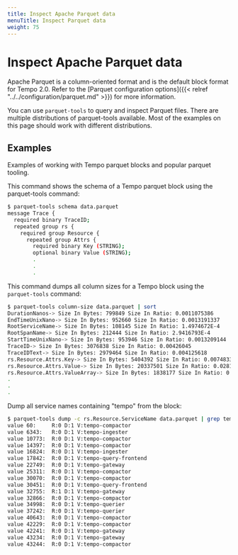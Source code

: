 ```yaml
---
title: Inspect Apache Parquet data
menuTitle: Inspect Parquet data
weight: 75
---
```


# Inspect Apache Parquet data

Apache Parquet is a column-oriented format and is the default block format for Tempo 2.0.
Refer to the [Parquet configuration options]({{< relref "../../configuration/parquet.md" >}}) for more information.

You can use `parquet-tools` to query and inspect Parquet files. There are multiple distributions of parquet-tools available. Most of the examples on this page should work with different distributions.

## Examples

Examples of working with Tempo parquet blocks and popular parquet tooling.


This command shows the schema of a Tempo parquet block using the parquet-tools command:

```bash
$ parquet-tools schema data.parquet
message Trace {
  required binary TraceID;
  repeated group rs {
    required group Resource {
      repeated group Attrs {
        required binary Key (STRING);
        optional binary Value (STRING);
        .
        .
        .
```

This command dumps all column sizes for a Tempo block using the `parquet-tools` command:

```bash
$ parquet-tools column-size data.parquet | sort
DurationNanos-> Size In Bytes: 799849 Size In Ratio: 0.0011075386
EndTimeUnixNano-> Size In Bytes: 952660 Size In Ratio: 0.0013191337
RootServiceName-> Size In Bytes: 108145 Size In Ratio: 1.4974672E-4
RootSpanName-> Size In Bytes: 212444 Size In Ratio: 2.9416793E-4
StartTimeUnixNano-> Size In Bytes: 953946 Size In Ratio: 0.0013209144
TraceID-> Size In Bytes: 3076838 Size In Ratio: 0.00426045
TraceIDText-> Size In Bytes: 2979464 Size In Ratio: 0.004125618
rs.Resource.Attrs.Key-> Size In Bytes: 5404392 Size In Ratio: 0.0074833785
rs.Resource.Attrs.Value-> Size In Bytes: 20337501 Size In Ratio: 0.028161023
rs.Resource.Attrs.ValueArray-> Size In Bytes: 1838177 Size In Ratio: 0.0025452955
.
.
.
```

Dump all service names containing "tempo" from the block:

```bash
$ parquet-tools dump -c rs.Resource.ServiceName data.parquet | grep tempo
value 60:     R:0 D:1 V:tempo-compactor
value 6343:   R:0 D:1 V:tempo-ingester
value 10773:  R:0 D:1 V:tempo-compactor
value 14397:  R:0 D:1 V:tempo-compactor
value 16824:  R:0 D:1 V:tempo-ingester
value 17842:  R:0 D:1 V:tempo-query-frontend
value 22749:  R:0 D:1 V:tempo-gateway
value 25311:  R:0 D:1 V:tempo-compactor
value 30070:  R:0 D:1 V:tempo-compactor
value 30451:  R:0 D:1 V:tempo-query-frontend
value 32755:  R:1 D:1 V:tempo-gateway
value 32866:  R:0 D:1 V:tempo-compactor
value 34998:  R:0 D:1 V:tempo-querier
value 37242:  R:0 D:1 V:tempo-querier
value 40643:  R:0 D:1 V:tempo-compactor
value 42229:  R:0 D:1 V:tempo-compactor
value 42241:  R:0 D:1 V:tempo-gateway
value 43234:  R:0 D:1 V:tempo-gateway
value 43244:  R:0 D:1 V:tempo-compactor
```